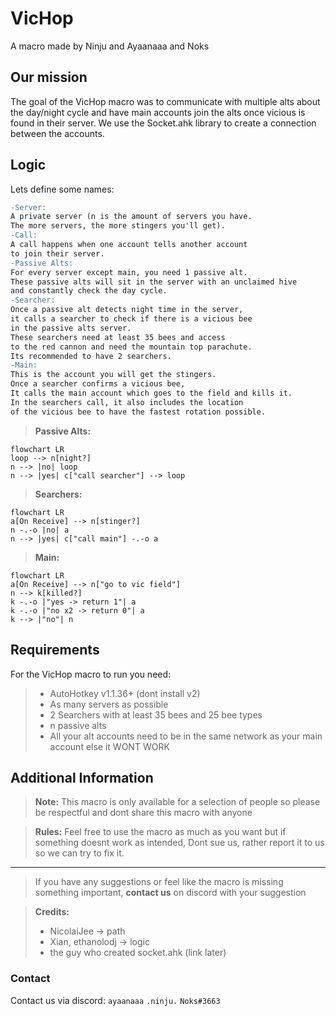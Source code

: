 # VicHop
A macro made by Ninju and Ayaanaaa and Noks

## Our mission
The goal of the VicHop macro was to communicate with multiple alts about the day/night cycle and have main accounts join the alts once vicious is found in their server.
We use the Socket.ahk library to create a connection between the accounts.

## Logic
Lets define some names:
```diff
-Server:
A private server (n is the amount of servers you have.
The more servers, the more stingers you'll get).
-Call:
A call happens when one account tells another account
to join their server.
-Passive Alts:
For every server except main, you need 1 passive alt.
These passive alts will sit in the server with an unclaimed hive
and constantly check the day cycle.
-Searcher:
Once a passive alt detects night time in the server,
it calls a searcher to check if there is a vicious bee
in the passive alts server.
These searchers need at least 35 bees and access
to the red cannon and need the mountain top parachute.
Its recommended to have 2 searchers.
-Main:
This is the account you will get the stingers.
Once a searcher confirms a vicious bee,
It calls the main account which goes to the field and kills it.
In the searchers call, it also includes the location
of the vicious bee to have the fastest rotation possible.
```
> **Passive Alts:**
```mermaid
flowchart LR
loop --> n[night?]
n --> |no| loop
n --> |yes| c["call searcher"] --> loop
```
> **Searchers:**
```mermaid
flowchart LR
a[On Receive] --> n[stinger?]
n -.-o |no| a
n --> |yes| c["call main"] -.-o a
```
> **Main:**
```mermaid
flowchart LR
a[On Receive] --> n["go to vic field"]
n --> k[killed?]
k -.-o |"yes -> return 1"| a
k -.-o |"no x2 -> return 0"| a
k --> |"no"| n
```


## Requirements
For the VicHop macro to run you need:
> - AutoHotkey v1.1.36+ (dont install v2)
> - As many servers as possible
> - 2 Searchers with at least 35 bees and 25 bee types
> - n passive alts
> - All your alt accounts need to be in the same network as your main account else it WONT WORK

## Additional Information

> **Note:**
> This macro is only available for a selection of people so please be respectful and dont share this macro with anyone

> **Rules:**
> Feel free to use the macro as much as you want but if something doesnt work as intended,
> Dont sue us, rather report it to us so we can try to fix it.
*******
> If you have any suggestions or feel like the macro is missing something important,
> **contact us** on discord with your suggestion

> **Credits:**
> - NicolaiJee -> path
> - Xian, ethanolodj -> logic
> - the guy who created socket.ahk (link later)

### Contact
Contact us via discord:
`ayaanaaa`
`.ninju.`
`Noks#3663`
